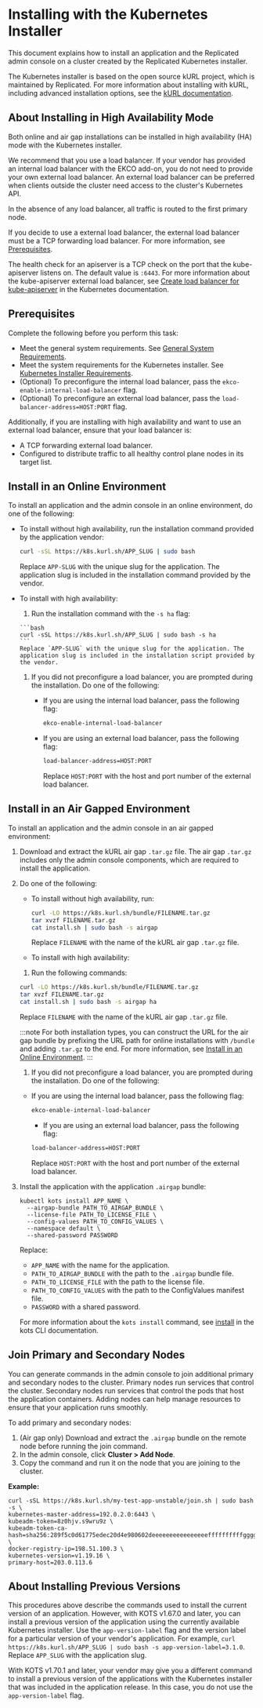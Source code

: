 # Installing with the Kubernetes Installer

This document explains how to install an application and the Replicated admin console on a cluster created by the Replicated Kubernetes installer.

The Kubernetes installer is based on the open source kURL project, which is maintained by Replicated. For more information about installing with kURL, including advanced installation options, see the [kURL documentation](https://kurl.sh/docs/introduction/).

## About Installing in High Availability Mode

Both online and air gap installations can be installed in high availability (HA) mode with the Kubernetes installer.

We recommend that you use a load balancer. If your vendor has provided an internal load balancer with the EKCO add-on, you do not need to provide your own external load balancer. An external load balancer can be preferred when clients outside the cluster need access to the cluster's Kubernetes API.

In the absence of any load balancer, all traffic is routed to the first primary node.

If you decide to use a external load balancer, the external load balancer must be a TCP forwarding load balancer. For more information, see [Prerequisites](#prerequisites).

The health check for an apiserver is a TCP check on the port that the kube-apiserver listens on. The default value is `:6443`. For more information about the kube-apiserver external load balancer, see [Create load balancer for kube-apiserver](https://kubernetes.io/docs/setup/independent/high-availability/#create-load-balancer-for-kube-apiserver) in the Kubernetes documentation.

## Prerequisites

Complete the following before you perform this task:

- Meet the general system requirements. See [General System Requirements](installing-general-requirements).
- Meet the system requirements for the Kubernetes installer. See [Kubernetes Installer Requirements](installing-embedded-cluster-requirements).
- (Optional) To preconfigure the internal load balancer, pass the `ekco-enable-internal-load-balancer` flag.
- (Optional) To preconfigure an external load balancer, pass the `load-balancer-address=HOST:PORT` flag.

Additionally, if you are installing with high availability and want to use an external load balancer, ensure that your load balancer is:
- A TCP forwarding external load balancer.
- Configured to distribute traffic to all healthy control plane nodes in its target list.

## Install in an Online Environment

To install an application and the admin console in an online environment, do one of the following:

- To install without high availability, run the installation command provided by the application vendor:

  ```bash
  curl -sSL https://k8s.kurl.sh/APP_SLUG | sudo bash
  ```
  Replace `APP-SLUG` with the unique slug for the application. The application slug is included in the installation command provided by the vendor.

- To install with high availability:

    1. Run the installation command with the `-s ha` flag:

      ```bash
      curl -sSL https://k8s.kurl.sh/APP_SLUG | sudo bash -s ha
      ```
      Replace `APP-SLUG` with the unique slug for the application. The application slug is included in the installation script provided by the vendor.

    1. If you did not preconfigure a load balancer, you are prompted during the installation. Do one of the following:

        - If you are using the internal load balancer, pass the following flag:

          ```bash
          ekco-enable-internal-load-balancer
          ```

        - If you are using an external load balancer, pass the following flag:

          ```bash
          load-balancer-address=HOST:PORT
          ```

          Replace `HOST:PORT` with the host and port number of the external load balancer.

## Install in an Air Gapped Environment

To install an application and the admin console in an air gapped environment:

1. Download and extract the kURL air gap `.tar.gz` file. The air gap `.tar.gz` includes only the admin console components, which are required to install the application.
1. Do one of the following:

    - To install without high availability, run:

      ```bash
      curl -LO https://k8s.kurl.sh/bundle/FILENAME.tar.gz
      tar xvzf FILENAME.tar.gz
      cat install.sh | sudo bash -s airgap
      ```

      Replace `FILENAME` with the name of the kURL air gap `.tar.gz` file.

    - To install with high availability:

    1. Run the following commands:

      ```bash
      curl -LO https://k8s.kurl.sh/bundle/FILENAME.tar.gz
      tar xvzf FILENAME.tar.gz
      cat install.sh | sudo bash -s airgap ha
      ```

      Replace `FILENAME` with the name of the kURL air gap `.tar.gz` file.

      :::note
      For both installation types, you can construct the URL for the air gap bundle by prefixing the URL path for online installations with `/bundle` and adding `.tar.gz` to the end. For more information, see [Install in an Online Environment](#install-in-an-online-environment).
      :::

    1. If you did not preconfigure a load balancer, you are prompted during the installation. Do one of the following:

      - If you are using the internal load balancer, pass the following flag:

        ```bash
        ekco-enable-internal-load-balancer
        ```

        - If you are using an external load balancer, pass the following flag:

        ```bash
        load-balancer-address=HOST:PORT
        ```

        Replace `HOST:PORT` with the host and port number of the external load balancer.


1. Install the application with the application `.airgap` bundle:

    ```
    kubectl kots install APP_NAME \
      --airgap-bundle PATH_TO_AIRGAP_BUNDLE \
      --license-file PATH_TO_LICENSE_FILE \
      --config-values PATH_TO_CONFIG_VALUES \
      --namespace default \
      --shared-password PASSWORD
    ```
    Replace:
    * `APP_NAME` with the name for the application.
    * `PATH_TO_AIRGAP_BUNDLE` with the path to the `.airgap` bundle file.
    * `PATH_TO_LICENSE_FILE` with the path to the license file.
    * `PATH_TO_CONFIG_VALUES` with the path to the ConfigValues manifest file.
    * `PASSWORD` with a shared password.

    For more information about the `kots install` command, see [install](../reference/kots-cli-install) in the kots CLI documentation.

## Join Primary and Secondary Nodes

You can generate commands in the admin console to join additional primary and secondary nodes to the cluster. Primary nodes run services that control the cluster. Secondary nodes run services that control the pods that host the application containers. Adding nodes can help manage resources to ensure that your application runs smoothly.

To add primary and secondary nodes:

1. (Air gap only) Download and extract the `.airgap` bundle on the remote node before running the join command.
1. In the admin console, click **Cluster > Add Node**.
1. Copy the command and run it on the node that you are joining to the cluster.

  **Example:**

  ```
  curl -sSL https://k8s.kurl.sh/my-test-app-unstable/join.sh | sudo bash -s \
  kubernetes-master-address=192.0.2.0:6443 \
  kubeadm-token=8z0hjv.s9wru9z \
  kubeadm-token-ca-hash=sha256:289f5c0d61775edec20d4e980602deeeeeeeeeeeeeeeeffffffffffggggggg \
  docker-registry-ip=198.51.100.3 \
  kubernetes-version=v1.19.16 \
  primary-host=203.0.113.6
  ```

## About Installing Previous Versions

This procedures above describe the commands used to install the current version of an application. However, with KOTS v1.67.0 and later, you can install a previous version of the application using the currently available Kubernetes installer. Use the `app-version-label` flag and the version label for a particular version of your vendor's application. For example, `curl https://k8s.kurl.sh/APP_SLUG | sudo bash -s app-version-label=3.1.0`. Replace `APP_SLUG` with the application slug.

With KOTS v1.70.1 and later, your vendor may give you a different command to install a previous version of the applications with the Kubernetes installer that was included in the application release. In this case, you do not use the `app-version-label` flag.
